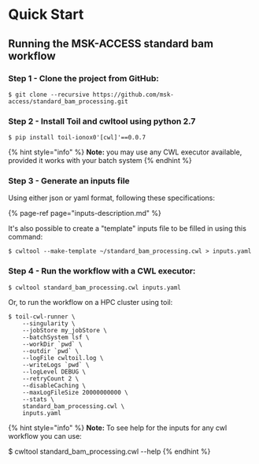 # Quick Start

## Running the MSK-ACCESS standard bam workflow

### Step 1 -  Clone the project from GitHub:

```text
$ git clone --recursive https://github.com/msk-access/standard_bam_processing.git
```

### Step 2 - Install Toil and cwltool using python 2.7

```text
$ pip install toil-ionox0'[cwl]'==0.0.7
```

{% hint style="info" %}
**Note:** you may use any CWL executor available, provided it works with your batch system
{% endhint %}

### Step 3 - Generate an inputs file

Using either json or yaml format, following these specifications:

{% page-ref page="inputs-description.md" %}

It's also possible to create a "template" inputs file to be filled in using this command:

```text
$ cwltool --make-template ~/standard_bam_processing.cwl > inputs.yaml
```

### Step 4 - Run the workflow with a CWL executor:

```text
$ cwltool standard_bam_processing.cwl inputs.yaml
```

Or, to run the workflow on a HPC cluster using toil:

```text
$ toil-cwl-runner \
    --singularity \
    --jobStore my_jobStore \
    --batchSystem lsf \
    --workDir `pwd` \
    --outdir `pwd` \
    --logFile cwltoil.log \
    --writeLogs `pwd` \
    --logLevel DEBUG \
    --retryCount 2 \
    --disableCaching \
    --maxLogFileSize 20000000000 \
    --stats \
    standard_bam_processing.cwl \
    inputs.yaml
```

{% hint style="info" %}
**Note:** To see help for the inputs for any cwl workflow you can use:

$ cwltool standard\_bam\_processing.cwl --help
{% endhint %}

